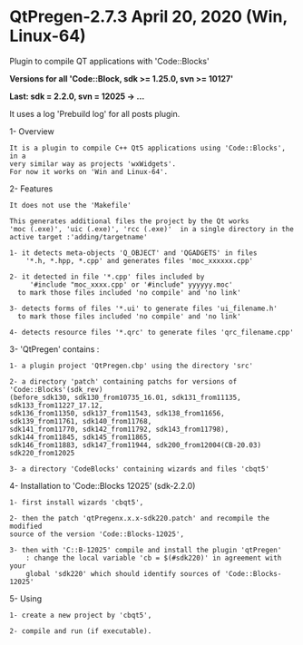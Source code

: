 # QtPregen-2.7.3 April 20, 2020 (Win, Linux-64)

Plugin to compile QT applications with 'Code::Blocks'

**Versions for all 'Code::Block, sdk >= 1.25.0, svn >= 10127'**

**Last: sdk = 2.2.0, svn = 12025 -> ...**

It uses a log 'Prebuild log' for all posts plugin.

1- Overview

    It is a plugin to compile C++ Qt5 applications using 'Code::Blocks', in a 
	very similar way as projects 'wxWidgets'.
    For now it works on 'Win and Linux-64'.

2- Features

    It does not use the 'Makefile'

    This generates additional files the project by the Qt works
	'moc (.exe)', 'uic (.exe)', 'rcc (.exe)'  in a single directory in the 
	active target :'adding/targetname'

    1- it detects meta-objects 'Q_OBJECT' and 'QGADGETS' in files
        '*.h, *.hpp, *.cpp' and generates files 'moc_xxxxxx.cpp'

    2- it detected in file '*.cpp' files included by
         '#include "moc_xxxx.cpp' or '#include" yyyyyy.moc'
      to mark those files included 'no compile' and 'no link'

    3- detects forms of files '*.ui' to generate files 'ui_filename.h'
      to mark those files included 'no compile' and 'no link'

    4- detects resource files '*.qrc' to generate files 'qrc_filename.cpp'

3- 'QtPregen' contains :

	1- a plugin project 'QtPregen.cbp' using the directory 'src'

	2- a directory 'patch' containing patchs for versions of 'Code::Blocks'(sdk_rev)
	(before_sdk130, sdk130_from10735_16.01, sdk131_from11135,  sdk133_from11227_17.12, 
	sdk136_from11350, sdk137_from11543, sdk138_from11656, sdk139_from11761, sdk140_from11768,
	sdk141_from11770, sdk142_from11792, sdk143_from11798), sdk144_from11845, sdk145_from11865,
	sdk146_from11883, sdk147_from11944, sdk200_from12004(CB-20.03) sdk220_from12025

	3- a directory 'CodeBlocks' containing wizards and files 'cbqt5'


4- Installation to 'Code::Blocks 12025' (sdk-2.2.0)

    1- first install wizards 'cbqt5',

    2- then the patch 'qtPregenx.x.x-sdk220.patch' and recompile the modified 
	source of the version 'Code::Blocks-12025',

	3- then with 'C::B-12025' compile and install the plugin 'qtPregen' 
        : change the local variable 'cb = $(#sdk220)' in agreement with your 
        global 'sdk220' which should identify sources of 'Code::Blocks-12025'

5- Using

    1- create a new project by 'cbqt5',

    2- compile and run (if executable).



